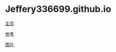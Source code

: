 # Jeffery336699.github.io
[主页](https://jeffery336699.github.io)

[参考](https://blog.csdn.net/lmj623565791/article/details/51319147?spm=1001.2014.3001.5502)

[图片](https://jeffery336699.github.io/asset/f.jpg)

